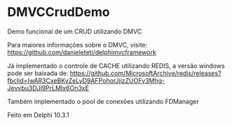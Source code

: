 # DMVCCrudDemo

Demo funcional de um CRUD utilizando DMVC

Para maiores informações sobre o DMVC, visite:
https://github.com/danieleteti/delphimvcframework

Já implementado o controle de CACHE utilizando REDIS, a versão windows pode ser baixada de:
https://github.com/MicrosoftArchive/redis/releases?fbclid=IwAR3CxeBKyZeLyD9AFPohorJjizZUOFy3Mhg-Jevvbu3DJl9PrLMIx6On3xE

Também implementado o pool de conexões utilizando FDManager

Feito em Delphi 10.3.1
